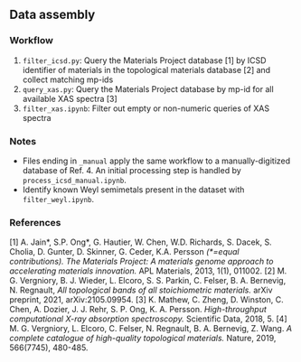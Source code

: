 ## Data assembly

### Workflow
1. `filter_icsd.py`: Query the Materials Project database [1] by ICSD identifier of materials in the topological materials database [2] and collect matching mp-ids
2. `query_xas.py`: Query the Materials Project database by mp-id for all available XAS spectra [3]
3. `filter_xas.ipynb`: Filter out empty or non-numeric queries of XAS spectra

### Notes
* Files ending in `_manual` apply the same workflow to a manually-digitized database of Ref. 4. An initial processing step is handled by `process_icsd_manual.ipynb`.
* Identify known Weyl semimetals present in the dataset with `filter_weyl.ipynb`.

### References 
[1] A. Jain\*, S.P. Ong\*, G. Hautier, W. Chen, W.D. Richards, S. Dacek, S. Cholia, D. Gunter, D. Skinner, G. Ceder, K.A. Persson *(\*=equal contributions). The Materials Project: A materials genome approach to accelerating materials innovation.* APL Materials, 2013, 1(1), 011002.
[2] M. G. Vergniory, B. J. Wieder, L. Elcoro, S. S. Parkin, C. Felser, B. A. Bernevig, N. Regnault, *All topological bands of all stoichiometric materials.* arXiv preprint, 2021, arXiv:2105.09954.
[3] K. Mathew, C. Zheng, D. Winston, C. Chen, A. Dozier, J. J. Rehr, S. P. Ong, K. A. Persson. *High-throughput computational X-ray absorption spectroscopy.* Scientific Data, 2018, 5.
[4] M. G. Vergniory, L. Elcoro, C. Felser, N. Regnault, B. A. Bernevig, Z. Wang. *A complete catalogue of high-quality topological materials.* Nature, 2019, 566(7745), 480-485.